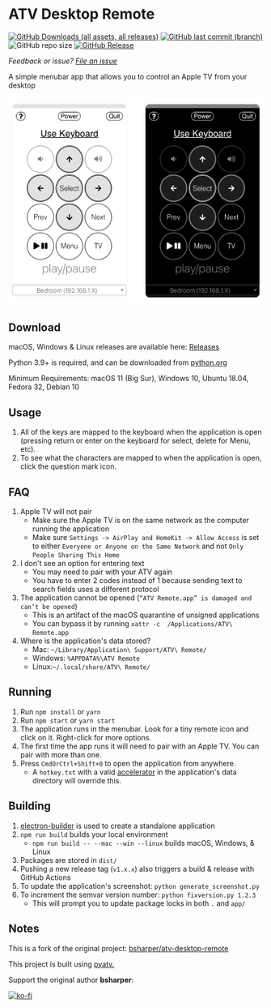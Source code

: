 # ATV Desktop Remote
[![GitHub Downloads (all assets, all releases)](https://img.shields.io/github/downloads/jklewa/atv-desktop-remote/total?logo=github)](https://github.com/jklewa/atv-desktop-remote/releases)
[![GitHub last commit (branch)](https://img.shields.io/github/last-commit/jklewa/atv-desktop-remote/main)](https://github.com/jklewa/atv-desktop-remote/commits/main/)
![GitHub repo size](https://img.shields.io/github/repo-size/jklewa/atv-desktop-remote)
[![GitHub Release](https://img.shields.io/github/v/release/jklewa/atv-desktop-remote?include_prereleases)](https://github.com/jklewa/atv-desktop-remote/releases/latest)

*Feedback or issue? [File an issue](https://github.com/jklewa/atv-desktop-remote/issues)*

A simple menubar app that allows you to control an Apple TV from your desktop

 ![What this application looks like when running in either light or dark mode](screenshot.png)

## Download

macOS, Windows & Linux releases are available here: [Releases](https://github.com/jklewa/atv-desktop-remote/releases)

Python 3.9+ is required, and can be downloaded from [python.org](https://www.python.org/downloads/)

Minimum Requirements: macOS 11 (Big Sur), Windows 10, Ubuntu 18.04, Fedora 32, Debian 10

## Usage

 1. All of the keys are mapped to the keyboard when the application is open (pressing return or enter on the keyboard for select, delete for Menu, etc).
 2. To see what the characters are mapped to when the application is open, click the question mark icon.

## FAQ

1. Apple TV will not pair
   * Make sure the Apple TV is on the same network as the computer running the application
   * Make sure `Settings -> AirPlay and HomeKit -> Allow Access` is set to either `Everyone or Anyone on the Same Network` and not `Only People Sharing This Home`
2. I don't see an option for entering text
   * You may need to pair with your ATV again
   * You have to enter 2 codes instead of 1 because sending text to search fields uses a different protocol
3. The application cannot be opened (`“ATV Remote.app” is damaged and can’t be opened`)
   * This is an artifact of the macOS quarantine of unsigned applications
   * You can bypass it by running `xattr -c  /Applications/ATV\ Remote.app`
4. Where is the application's data stored?
   * Mac: `~/Library/Application\ Support/ATV\ Remote/`
   * Windows: `%APPDATA%\ATV Remote`
   * Linux:`~/.local/share/ATV\ Remote/`

## Running

 1. Run `npm install` or `yarn`
 2. Run `npm start` or `yarn start`
 3. The application runs in the menubar. Look for a tiny remote icon and click on it. Right-click for more options.
 4. The first time the app runs it will need to pair with an Apple TV. You can pair with more than one.
 5. Press `CmdOrCtrl+Shift+0` to open the application from anywhere.
    * A `hotkey.txt` with a valid [accelerator](https://www.electronjs.org/docs/api/accelerator) in the application's data directory will override this.

## Building

1. [electron-builder](https://www.electron.build/) is used to create a standalone application
2. `npm run build` builds your local environment
   * `npm run build -- --mac --win --linux` builds macOS, Windows, & Linux
3. Packages are stored in `dist/`
4. Pushing a new release tag (`v1.x.x`) also triggers a build & release with GitHub Actions
5. To update the application's screenshot: `python generate_screenshot.py`
6. To increment the semvar version number: `python fixversion.py 1.2.3`
   * This will prompt you to update package locks in both `.` and `app/`

## Notes

This is a fork of the original project: [bsharper/atv-desktop-remote](https://github.com/bsharper/atv-desktop-remote)

This project is built using [pyatv.](https://pyatv.dev/)

Support the original author **bsharper**:

[![ko-fi](https://ko-fi.com/img/githubbutton_sm.svg)](https://ko-fi.com/brianharper)
